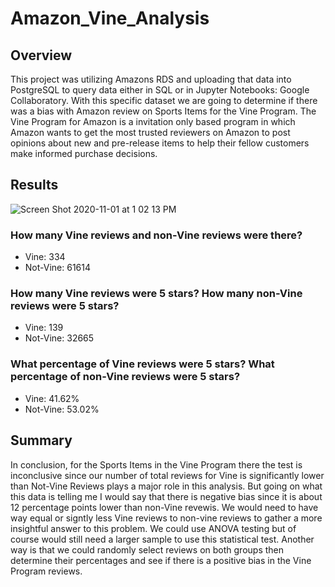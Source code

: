 # Amazon_Vine_Analysis

## Overview 
This project was utilizing Amazons RDS and uploading that data into PostgreSQL to query data either in SQL or in Jupyter Notebooks: Google Collaboratory. With this specific dataset we are going to determine if there was a bias with Amazon review on Sports Items for the Vine Program. The Vine Program for Amazon is a invitation only based program in which Amazon wants to get the most trusted reviewers on Amazon to post opinions about new and pre-release items to help their fellow customers make informed purchase decisions. 

## Results
![Screen Shot 2020-11-01 at 1 02 13 PM](https://user-images.githubusercontent.com/67808057/97816793-8c304d00-1c4c-11eb-8a85-050d253183eb.png)

### How many Vine reviews and non-Vine reviews were there?
- Vine: 334  
- Not-Vine: 61614

### How many Vine reviews were 5 stars? How many non-Vine reviews were 5 stars?
- Vine: 139
- Not-Vine: 32665

### What percentage of Vine reviews were 5 stars? What percentage of non-Vine reviews were 5 stars?
- Vine: 41.62%
- Not-Vine: 53.02%

## Summary 
In conclusion, for the Sports Items in the Vine Program there the test is inconclusive since our number of total reviews for Vine is significantly lower than Not-Vine Reviews plays a major role in this analysis. But going on what this data is telling me I would say that there is negative bias since it is about 12 percentage points lower than non-Vine revewis. We would need to have way equal or signtly less Vine reviews to non-vine reviews to gather a more insightful answer to this problem. We could use ANOVA testing but of course would still need a larger sample to use this statistical test. Another way is that we could randomly select reviews on both groups then determine their percentages and see if there is a positive bias in the Vine Program reviews.
